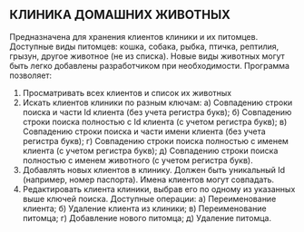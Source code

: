﻿КЛИНИКА ДОМАШНИХ ЖИВОТНЫХ
-------------------------
Предназначена для хранения клиентов клиники и их питомцев.
Доступные виды питомцев: кошка, собака, рыбка, птичка, рептилия, грызун, другое животное (не из списка).
Новые виды животных могут быть легко добавлены разработчиком при необходимости.
Программа позволяет:
1) Просматривать всех клиентов и список их животных
2) Искать клиентов клиники по разным ключам:
	а) Совпадению строки поиска и части Id клиента (без учета регистра букв);
	б) Совпадению строки поиска полностью с Id клиента (с учетом регистра букв);
	в) Совпадению строки поиска и части имени клиента (без учета регистра букв);
	г) Совпадению строки поиска полностью с именем клиента (с учетом регистра букв);
	д) Совпадению строки поиска полностью с именем животного (с учетом регистра букв).
3) Добавлять новых клиентов в клинику. Должен быть уникальный Id (например, номер паспорта). Имена клиентов могут совпадать.
4) Редактировать клиента клиники, выбрав его по одному из указанных выше ключей поиска.
Доступные операции:
	а) Переименование клиента;
	б) Удаление клиента из клиники;
	в) Переименование питомца;
	г) Добавление нового питомца;
	д) Удаление питомца.
